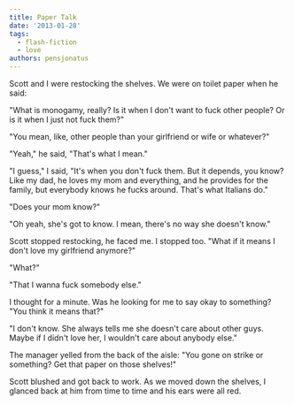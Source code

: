 ```yaml
---
title: Paper Talk
date: '2013-01-28'
tags:
  - flash-fiction
  - love
authors: pensjonatus
---
```


Scott and I were restocking the shelves. We were on toilet paper when he said:

<!-- truncate -->

"What is monogamy, really? Is it when I don't want to fuck other people? Or is
it when I just not fuck them?"

"You mean, like, other people than your girlfriend or wife or whatever?"

"Yeah," he said, "That's what I mean."

"I guess," I said, "It's when you don't fuck them. But it depends, you know?
Like my dad, he loves my mom and everything, and he provides for the family, but
everybody knows he fucks around. That's what Italians do."

"Does your mom know?"

"Oh yeah, she's got to know. I mean, there's no way she doesn't know."

Scott stopped restocking, he faced me. I stopped too. "What if it means I don't
love my girlfriend anymore?"

"What?"

"That I wanna fuck somebody else."

I thought for a minute. Was he looking for me to say okay to something? "You
think it means that?"

"I don't know. She always tells me she doesn't care about other guys. Maybe if I
didn't love her, I wouldn't care about anybody else."

The manager yelled from the back of the aisle: "You gone on strike or something?
Get that paper on those shelves!"

Scott blushed and got back to work. As we moved down the shelves, I glanced back
at him from time to time and his ears were all red.
